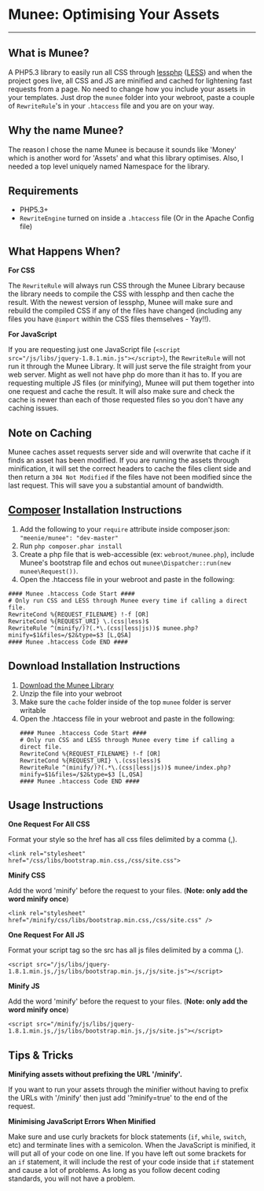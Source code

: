 Munee: Optimising Your Assets
=============================

---

What is Munee?
--------------

A PHP5.3 library to easily run all CSS through [lessphp](http://leafo.net/lessphp/)
([LESS](http://lesscss.org/)) and when the project goes live, all CSS and JS are minified and cached
for lightening fast requests from a page.  No need to change how you include your assets in your
templates.  Just drop the `munee` folder into your webroot, paste a couple of `RewriteRule`'s in
your `.htaccess` file and you are on your way.

Why the name Munee?
-------------------

The reason I chose the name Munee is because it sounds like 'Money' which is another word for
'Assets' and what this library optimises.  Also, I needed a top level uniquely named Namespace
for the library.

Requirements
------------
+ PHP5.3+
+ `RewriteEngine` turned on inside a `.htaccess` file (Or in the Apache Config file)

What Happens When?
------------------

**For CSS**

The `RewriteRule`  will always run CSS through the Munee Library because the library
needs to compile the CSS with lessphp and then cache the result. With the newest version of lessphp,
Munee will make sure and rebuild the compiled CSS if any of the files have changed (including any
files you have `@import` within the CSS files themselves - Yay!!).

**For JavaScript**

If you are requesting just one JavaScript file (`<script src="/js/libs/jquery-1.8.1.min.js"></script>`),
the `RewriteRule` will not run it through the Munee Library.  It will just serve the file straight from your web server.
Might as well not have php do more than it has to.  If you are requesting multiple JS files (or minifying),
Munee will put them together into one request and cache the result.  It will also make sure and check the
cache is newer than each of those requested files so you don't have any caching issues.

Note on Caching
---------------

Munee caches asset requests server side and will overwrite that cache if it finds an asset has been
modified.  If you are running the assets through minification, it will set the correct headers
to cache the files client side and then return a `304 Not Modified` if the files have not been
modified since the last request.  This will save you a substantial amount of bandwidth.

[Composer](https://packagist.org/) Installation Instructions
---------------------------------------

1. Add the following to your `require` attribute inside composer.json: `"meenie/munee": "dev-master"`
1. Run `php composer.phar install`
1. Create a php file that is web-accessible (ex: `webroot/munee.php`), include Munee's bootstrap
file and echos out `munee\Dispatcher::run(new munee\Request())`.
1. Open the .htaccess file in your webroot and paste in the following:

```
#### Munee .htaccess Code Start ####
# Only run CSS and LESS through Munee every time if calling a direct file.
RewriteCond %{REQUEST_FILENAME} !-f [OR]
RewriteCond %{REQUEST_URI} \.(css|less)$
RewriteRule ^(minify/)?(.*\.(css|less|js))$ munee.php?minify=$1&files=/$2&type=$3 [L,QSA]
#### Munee .htaccess Code END ####
```

Download Installation Instructions
------------------------------------------

1. [Download the Munee Library](https://github.com/meenie/munee/archive/master.zip)
1. Unzip the file into your webroot
1. Make sure the `cache` folder inside of the top `munee` folder is server writable
1. Open the .htaccess file in your webroot and paste in the following:
    ```
    #### Munee .htaccess Code Start ####
    # Only run CSS and LESS through Munee every time if calling a direct file.
    RewriteCond %{REQUEST_FILENAME} !-f [OR]
    RewriteCond %{REQUEST_URI} \.(css|less)$
    RewriteRule ^(minify/)?(.*\.(css|less|js))$ munee/index.php?minify=$1&files=/$2&type=$3 [L,QSA]
    #### Munee .htaccess Code END ####
    ```

Usage Instructions
------------------

**One Request For All CSS**

Format your style so the href has all css files delimited by a comma (,).

```
<link rel="stylesheet" href="/css/libs/bootstrap.min.css,/css/site.css">
```

**Minify CSS**

Add the word 'minify' before the request to your files. (**Note: only add the word minify once**)

```
<link rel="stylesheet" href="/minify/css/libs/bootstrap.min.css,/css/site.css" />
```

**One Request For All JS**

Format your script tag so the src has all js files delimited by a comma (,).

```
<script src="/js/libs/jquery-1.8.1.min.js,/js/libs/bootstrap.min.js,/js/site.js"></script>
```

**Minify JS**

Add the word 'minify' before the request to your files. (**Note: only add the word minify once**)

```
<script src="/minify/js/libs/jquery-1.8.1.min.js,/js/libs/bootstrap.min.js,/js/site.js"></script>
```

Tips & Tricks
-------------

**Minifying assets without prefixing the URL '/minify'.**

If you want to run your assets through the minifier without having to prefix the URLs with
'/minify' then just add '?minify=true' to the end of the request.

**Minimising JavaScript Errors When Minified**

Make sure and use curly brackets for block statements (`if`, `while`, `switch`, etc) and
terminate lines with a semicolon.  When the JavaScript is minified, it will put all of your code on
one line.  If you have left out some brackets for an `if` statement, it will include the rest of your
code inside that `if` statement and cause a lot of problems.  As long as you follow decent coding
standards, you will not have a problem.